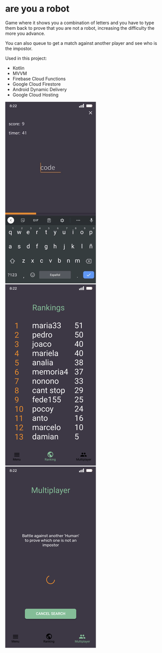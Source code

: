 # are you a robot
Game where it shows you a combination of letters and you have to type them back to prove that you are not a robot, increasing the difficulty the more you advance.

You can also queue to get a match against another player and see who is the impostor.

Used in this project:</br>
  * Kotlin
  * MVVM
  * Firebase Cloud Functions
  * Google Cloud Firestore
  * Android Dynamic Delivery
  * Google Cloud Hosting

  
![N|Solid](https://github.com/puntogris/are-you-a-robot/blob/master/screenshots/1.webp)
![N|Solid](https://github.com/puntogris/are-you-a-robot/blob/master/screenshots/2.png)
![N|Solid](https://github.com/puntogris/are-you-a-robot/blob/master/screenshots/3.png)
